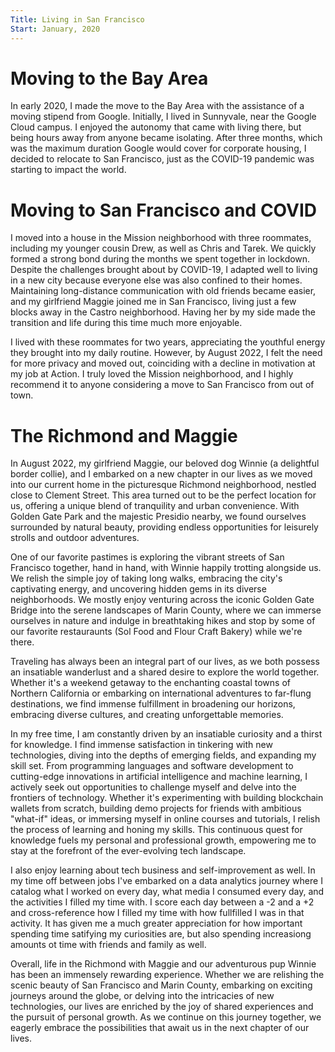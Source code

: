 ```yaml
---
Title: Living in San Francisco
Start: January, 2020
---
```



# Moving to the Bay Area


In early 2020, I made the move to the Bay Area with the assistance of a moving stipend from Google. Initially, I lived in Sunnyvale, near the Google Cloud campus. I enjoyed the autonomy that came with living there, but being hours away from anyone became isolating. After three months, which was the maximum duration Google would cover for corporate housing, I decided to relocate to San Francisco, just as the COVID-19 pandemic was starting to impact the world.


# Moving to San Francisco and COVID

I moved into a house in the Mission neighborhood with three roommates, including my younger cousin Drew, as well as Chris and Tarek. We quickly formed a strong bond during the months we spent together in lockdown. Despite the challenges brought about by COVID-19, I adapted well to living in a new city because everyone else was also confined to their homes. Maintaining long-distance communication with old friends became easier, and my girlfriend Maggie joined me in San Francisco, living just a few blocks away in the Castro neighborhood. Having her by my side made the transition and life during this time much more enjoyable.

I lived with these roommates for two years, appreciating the youthful energy they brought into my daily routine. However, by August 2022, I felt the need for more privacy and moved out, coinciding with a decline in motivation at my job at Action. I truly loved the Mission neighborhood, and I highly recommend it to anyone considering a move to San Francisco from out of town.


# The Richmond and Maggie


In August 2022, my girlfriend Maggie, our beloved dog Winnie (a delightful border collie), and I embarked on a new chapter in our lives as we moved into our current home in the picturesque Richmond neighborhood, nestled close to Clement Street. This area turned out to be the perfect location for us, offering a unique blend of tranquility and urban convenience. With Golden Gate Park and the majestic Presidio nearby, we found ourselves surrounded by natural beauty, providing endless opportunities for leisurely strolls and outdoor adventures.

One of our favorite pastimes is exploring the vibrant streets of San Francisco together, hand in hand, with Winnie happily trotting alongside us. We relish the simple joy of taking long walks, embracing the city's captivating energy, and uncovering hidden gems in its diverse neighborhoods. We mostly enjoy venturing across the iconic Golden Gate Bridge into the serene landscapes of Marin County, where we can immerse ourselves in nature and indulge in breathtaking hikes and stop by some of our favorite restauraunts (Sol Food and Flour Craft Bakery) while we're there.

Traveling has always been an integral part of our lives, as we both possess an insatiable wanderlust and a shared desire to explore the world together. Whether it's a weekend getaway to the enchanting coastal towns of Northern California or embarking on international adventures to far-flung destinations, we find immense fulfillment in broadening our horizons, embracing diverse cultures, and creating unforgettable memories.

In my free time, I am constantly driven by an insatiable curiosity and a thirst for knowledge. I find immense satisfaction in tinkering with new technologies, diving into the depths of emerging fields, and expanding my skill set. From programming languages and software development to cutting-edge innovations in artificial intelligence and machine learning, I actively seek out opportunities to challenge myself and delve into the frontiers of technology. Whether it's experimenting with building blockchain wallets from scratch, building demo projects for friends with ambitious "what-if" ideas, or immersing myself in online courses and tutorials, I relish the process of learning and honing my skills. This continuous quest for knowledge fuels my personal and professional growth, empowering me to stay at the forefront of the ever-evolving tech landscape.

I also enjoy learning about tech business and self-improvement as well. In my time off between jobs I've embarked on a data analytics journey where I catalog what I worked on every day, what media I consumed every day, and the activities I filled my time with. I score each day between a -2 and a +2 and cross-reference how I filled my time with how fullfilled I was in that activity. It has given me a much greater appreciation for how important spending time satifying my curiosities are, but also spending increasiong amounts ot time with friends and family as well.

Overall, life in the Richmond with Maggie and our adventurous pup Winnie has been an immensely rewarding experience. Whether we are relishing the scenic beauty of San Francisco and Marin County, embarking on exciting journeys around the globe, or delving into the intricacies of new technologies, our lives are enriched by the joy of shared experiences and the pursuit of personal growth. As we continue on this journey together, we eagerly embrace the possibilities that await us in the next chapter of our lives.